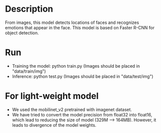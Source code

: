 # Description  
From images, this model detects locations of faces and recognizes emotions that appear in the face. This model is based on Faster R-CNN for object detection.

# Run
* Training the model: python train.py (Images should be placed in "data/train/img")
* Inference: python test.py (Images should be placed in "data/test/img")  
  
# For light-weight model
* We used the mobilinet_v2 pretrained with imagenet dataset. 
* We have tried to convert the model precision from float32 into float16, which lead to reducing the size of model (329M --> 164MB). However, it leads to divergence of the model weights.

 